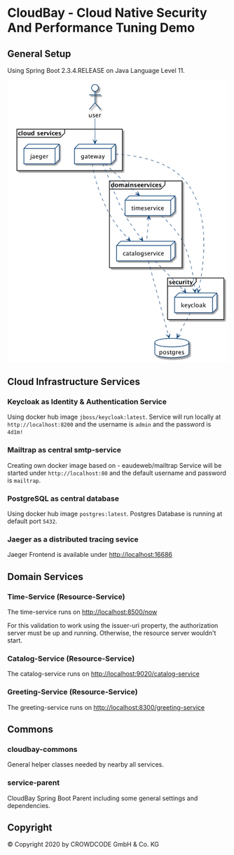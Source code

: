 
# CloudBay - Cloud Native Security And Performance Tuning Demo

## General Setup

Using Spring Boot 2.3.4.RELEASE on Java Language Level 11.

![deployment diagram](documents/images/cloudbay_services.png)

## Cloud Infrastructure Services

### **Keycloak** as Identity & Authentication Service

Using docker hub image `jboss/keycloak:latest`.
Service will run locally at `http://localhost:8200` and the username is `admin` and the password is `4d1m!`

### **Mailtrap** as central smtp-service

Creating own docker image based on - eaudeweb/mailtrap
Service will be started under `http://localhost:80` and the default username and password is `mailtrap`.

### **PostgreSQL** as central database

Using docker hub image `postgres:latest`.
Postgres Database is running at default port `5432`.

### **Jaeger** as a distributed tracing sevice

Jaeger Frontend is available under [http://localhost:16686](http://localhost:16686)

## Domain Services

### Time-Service (Resource-Service)

The time-service runs on [http://localhost:8500/now](http://localhost:8500/now)

For this validation to work using the issuer-uri property, the authorization server must be up and running. Otherwise, the resource server wouldn't start.

### Catalog-Service (Resource-Service)

The catalog-service runs on [http://localhost:9020/catalog-service](http://localhost:9020/catalog-service)

### Greeting-Service (Resource-Service)

The greeting-service runs on [http://localhost:8300/greeting-service](http://localhost:8300/greeting-service)

## Commons

### cloudbay-commons

General helper classes needed by nearby all services.

### service-parent 

CloudBay Spring Boot Parent including some general settings and dependencies.

## Copyright

&copy; Copyright 2020 by CROWDCODE GmbH &amp; Co. KG